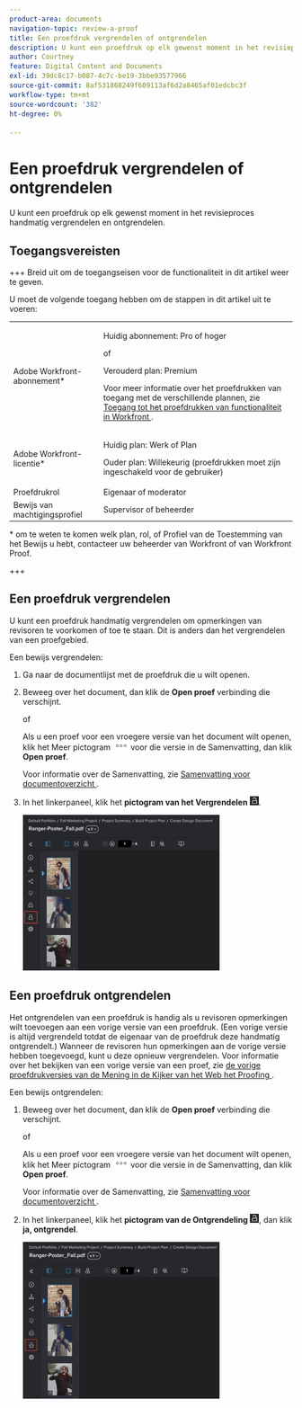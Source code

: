 ```yaml
---
product-area: documents
navigation-topic: review-a-proof
title: Een proefdruk vergrendelen of ontgrendelen
description: U kunt een proefdruk op elk gewenst moment in het revisieproces handmatig vergrendelen en ontgrendelen.
author: Courtney
feature: Digital Content and Documents
exl-id: 39dc8c17-b087-4c7c-be19-3bbe93577966
source-git-commit: 8af531868249f609113af6d2a8465af01edcbc3f
workflow-type: tm+mt
source-wordcount: '382'
ht-degree: 0%

---
```


# Een proefdruk vergrendelen of ontgrendelen

U kunt een proefdruk op elk gewenst moment in het revisieproces handmatig vergrendelen en ontgrendelen.

## Toegangsvereisten

+++ Breid uit om de toegangseisen voor de functionaliteit in dit artikel weer te geven.

U moet de volgende toegang hebben om de stappen in dit artikel uit te voeren:

<table style="table-layout:auto"> 
 <col> 
 <col> 
 <tbody> 
  <tr> 
   <td role="rowheader">Adobe Workfront-abonnement*</td> 
   <td> <p>Huidig abonnement: Pro of hoger</p> <p>of</p> <p>Verouderd plan: Premium</p> <p>Voor meer informatie over het proefdrukken van toegang met de verschillende plannen, zie <a href="/help/quicksilver/administration-and-setup/manage-workfront/configure-proofing/access-to-proofing-functionality.md" class="MCXref xref"> Toegang tot het proefdrukken van functionaliteit in Workfront </a>.</p> </td> 
  </tr> 
  <tr> 
   <td role="rowheader">Adobe Workfront-licentie*</td> 
   <td> <p>Huidig plan: Werk of Plan</p> <p>Ouder plan: Willekeurig (proefdrukken moet zijn ingeschakeld voor de gebruiker)</p> </td> 
  </tr> 
  <tr> 
   <td role="rowheader">Proefdrukrol</td> 
   <td>Eigenaar of moderator</td> 
  </tr> 
  <tr> 
   <td role="rowheader">Bewijs van machtigingsprofiel </td> 
   <td>Supervisor of beheerder</td> 
  </tr> 
 </tbody> 
</table>

&#42; om te weten te komen welk plan, rol, of Profiel van de Toestemming van het Bewijs u hebt, contacteer uw beheerder van Workfront of van Workfront Proof.

+++

## Een proefdruk vergrendelen

U kunt een proefdruk handmatig vergrendelen om opmerkingen van revisoren te voorkomen of toe te staan. Dit is anders dan het vergrendelen van een proefgebied.

Een bewijs vergrendelen:

1. Ga naar de documentlijst met de proefdruk die u wilt openen.
1. Beweeg over het document, dan klik de **Open proef** verbinding die verschijnt.

   of

   Als u een proef voor een vroegere versie van het document wilt openen, klik het Meer pictogram ![](assets/more-icon.png) voor die versie in de Samenvatting, dan klik **Open proef**.

   Voor informatie over de Samenvatting, zie [ Samenvatting voor documentoverzicht ](../../../../documents/managing-documents/summary-for-documents.md).

1. In het linkerpaneel, klik het **pictogram van het Vergrendelen** ![](assets/unlock-proof-icon.png).

   ![](assets/lock-proof-350x277.png)

## Een proefdruk ontgrendelen

Het ontgrendelen van een proefdruk is handig als u revisoren opmerkingen wilt toevoegen aan een vorige versie van een proefdruk. (Een vorige versie is altijd vergrendeld totdat de eigenaar van de proefdruk deze handmatig ontgrendelt.) Wanneer de revisoren hun opmerkingen aan de vorige versie hebben toegevoegd, kunt u deze opnieuw vergrendelen. Voor informatie over het bekijken van een vorige versie van een proef, zie [ de vorige proefdrukversies van de Mening in de Kijker van het Web het Proofing ](../../../../workfront-proof/wp-work-proofsfiles/review-proofs-wpv/view-previous-proof-versions.md).

Een bewijs ontgrendelen:

1. Beweeg over het document, dan klik de **Open proef** verbinding die verschijnt.

   of

   Als u een proef voor een vroegere versie van het document wilt openen, klik het Meer pictogram ![](assets/more-icon.png) voor die versie in de Samenvatting, dan klik **Open proef**.

   Voor informatie over de Samenvatting, zie [ Samenvatting voor documentoverzicht ](../../../../documents/managing-documents/summary-for-documents.md).

1. In het linkerpaneel, klik het **pictogram van de Ontgrendeling** ![](assets/unlock-proof-icon.png), dan klik **ja, ontgrendel**.

   ![](assets/copy-of-unlock-proof-350x279.png)
